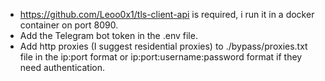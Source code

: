 - https://github.com/Leoo0x1/tls-client-api is required, i run it in a docker container on port 8090.
- Add the Telegram bot token in the .env file.
- Add http proxies (I suggest residential proxies) to ./bypass/proxies.txt file in the ip:port format or ip:port:username:password format if they need authentication.

